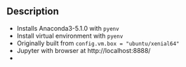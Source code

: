 

## Description

*   Installs Anaconda3-5.1.0 with `pyenv`
*   Install virtual environment with `pyenv`
*   Originally built from `config.vm.box = "ubuntu/xenial64"`
*   Jupyter with browser at http://localhost:8888/
*   

